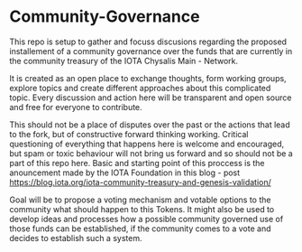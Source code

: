 # Community-Governance
This repo is setup to gather and focuss discusions regarding the proposed installement of a community governance over the funds that are currently in the community treasury of the IOTA Chysalis Main - Network.

It is created as an open place to exchange thoughts, form working groups, explore topics and create different approaches about this complicated topic. Every discussion and action here will be transparent and open source and free for everyone to contribute.

This should not be a place of disputes over the past or the actions that lead to the fork, but of constructive forward thinking working. Critical questioning of everything that happens here is welcome and encouraged, but spam or toxic behaviour will not bring us forward and so should not be a part of this repo here.
Basic and starting point of this proccess is the anouncement made by the IOTA Foundation in this blog - post 
https://blog.iota.org/iota-community-treasury-and-genesis-validation/

Goal will be to propose a voting mechanism and votable options to the community what should happen to this Tokens.
It might also be used to develop ideas and processes how a possible community governed use of those funds can be established, if the community comes to a vote and decides to establish such a system.
